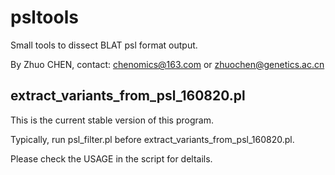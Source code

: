 # psltools
Small tools to dissect BLAT psl format output.

By Zhuo CHEN, contact: chenomics@163.com or zhuochen@genetics.ac.cn

## extract_variants_from_psl_160820.pl
This is the current stable version of this program.

Typically, run psl_filter.pl before extract_variants_from_psl_160820.pl.

Please check the USAGE in the script for deltails.
